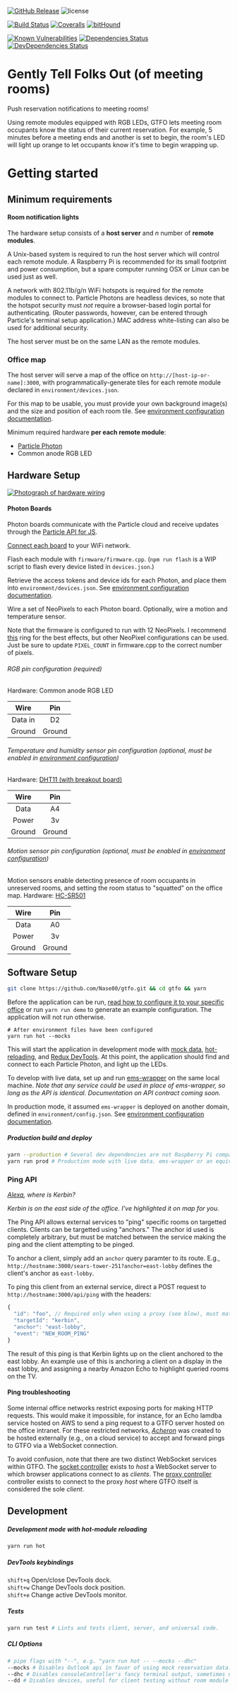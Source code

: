 <!-- Project information -->

[![GitHub Release](https://img.shields.io/github/release/Nase00/gtfo.svg?style=flat-square)](https://github.com/Nase00/gtfo/releases)
![license](https://img.shields.io/github/license/Nase00/gtfo.svg?style=flat-square)

<!-- Build & code status -->

[![Build Status](https://img.shields.io/travis/Nase00/gtfo/master.svg?style=flat-square)](https://travis-ci.org/Nase00/gtfo)
[![Coveralls](https://img.shields.io/coveralls/Nase00/gtfo.svg?style=flat-square)](https://coveralls.io/github/Nase00/gtfo)
[![bitHound](https://img.shields.io/bithound/code/github/Nase00/gtfo.svg?style=flat-square)](https://www.bithound.io/github/Nase00/gtfo/master/files)

<!-- Dependency status -->

[![Known Vulnerabilities](https://snyk.io/test/github/Nase00/gtfo/badge.svg?style=flat-square)](https://snyk.io/test/github/Nase00/gtfo)
[![Dependencies Status](https://david-dm.org/nase00/gtfo.svg?style=flat-square)](https://david-dm.org/nase00/gtfo)
[![DevDependencies Status](https://david-dm.org/nase00/gtfo/dev-status.svg?style=flat-square)](https://david-dm.org/nase00/gtfo#info=devDependencies)

# **G**ently **T**ell **F**olks **O**ut (of meeting rooms)

Push reservation notifications to meeting rooms!

Using remote modules equipped with RGB LEDs,
GTFO lets meeting room occupants know the status of their current reservation.
For example, 5 minutes before a meeting ends and another is set to begin,
the room's LED will light up orange to let occupants know it's time to begin wrapping up.

# Getting started

## Minimum requirements

#### Room notification lights

The hardware setup consists of a **host server** and _n_ number of **remote modules**.

A Unix-based system is required to run the host server which will control each remote module.
A Raspberry Pi is recommended for its small footprint and power consumption,
but a spare computer running OSX or Linux can be used just as well.

A network with 802.11b/g/n WiFi hotspots is required for the remote modules to connect to. Particle Photons are headless devices,
so note that the hotspot security must _not_ require a browser-based login portal for authenticating.
(Router passwords, however, can be entered through Particle's terminal setup application.)
MAC address white-listing can also be used for additional security.

The host server must be on the same LAN as the remote modules.

### Office map

The host server will serve a map of the office on `http://[host-ip-or-name]:3000`,
with programmatically-generate tiles for each remote module declared in `environment/devices.json`.

For this map to be usable, you must provide your own background image(s) and the size and position of each room tile.
See [environment configuration documentation](./environment/README.md).

Minimum required hardware **per each remote module**:

* [Particle Photon](https://store.particle.io/)
* Common anode RGB LED

## Hardware Setup

[![Photograph of hardware wiring](./wiring_photo_small.png)](./wiring_photo.png)

#### Photon Boards

Photon boards communicate with the Particle cloud and receive updates through the [Particle API for JS](https://www.npmjs.com/package/particle-api-js).

[Connect each board](https://docs.particle.io/guide/getting-started/start/photon/) to your WiFi network.

Flash each module with `firmware/firmware.cpp`.
(`npm run flash` is a WIP script to flash every device listed in `devices.json`.)

Retrieve the access tokens and device ids for each Photon, and place them into `environment/devices.json`.
See [environment configuration documentation](./environment/README.md).

Wire a set of NeoPixels to each Photon board. Optionally, wire a motion and temperature sensor.

Note that the firmware is configured to run with 12 NeoPixels. I recommend [this](https://www.adafruit.com/product/1643) ring for the best effects, but other NeoPixel configurations can be used. Just be sure to update `PIXEL_COUNT` in firmware.cpp to the correct number of pixels.

###### RGB pin configuration (required)

Hardware: Common anode RGB LED

|  Wire   |  Pin   |
| :-----: | :----: |
| Data in |   D2   |
| Ground  | Ground |

###### Temperature and humidity sensor pin configuration (optional, must be enabled in [environment configuration](./environment/README.md))

Hardware: [DHT11 (with breakout board)](https://smile.amazon.com/gp/product/B06XHJ1BPC)

|  Wire  |  Pin   |
| :----: | :----: |
|  Data  |   A4   |
| Power  |   3v   |
| Ground | Ground |

###### Motion sensor pin configuration (optional, must be enabled in [environment configuration](./environment/README.md))

Motion sensors enable detecting presence of room occupants in unreserved rooms,
and setting the room status to "squatted" on the office map.
Hardware: [HC-SR501](http://www.instructables.com/id/PIR-Motion-Sensor-Tutorial/)

|  Wire  |  Pin   |
| :----: | :----: |
|  Data  |   A0   |
| Power  |   3v   |
| Ground | Ground |

## Software Setup

```bash
git clone https://github.com/Nase00/gtfo.git && cd gtfo && yarn
```

Before the application can be run, [read how to configure it to your specific office](./environment/README.md) or run `yarn run demo` to generate an example configuration. The application will not run otherwise.

```
# After environment files have been configured
yarn run hot --mocks
```

This will start the application in development mode with [mock data](./server/mocks/README.md), [hot-reloading](https://github.com/gaearon/react-transform-boilerplate), and [Redux DevTools](https://github.com/gaearon/redux-devtools). At this point, the application should find and connect to each Particle Photon, and light up the LEDs.

To develop with live data, set up and run [ems-wrapper](https://github.com/rishirajsingh90/ews-wrapper) on the same local machine.
_Note that any service could be used in place of ems-wrapper, so long as the API is identical. Documentation on API contract coming soon._

In production mode, it assumed `ems-wrapper` is deployed on another domain, defined in `environment/config.json`.
See [environment configuration documentation](./environment/README.md).

##### Production build and deploy

```bash
yarn --production # Several dev dependencies are not Raspberry Pi compatible.
yarn run prod # Production mode with live data. ems-wrapper or an equivalent service must be deployed and defined in environment/config.json!
```

### Ping API

_[Alexa](https://developer.amazon.com/public/solutions/alexa), where is Kerbin?_

_Kerbin is on the east side of the office. I've highlighted it on map for you._

The Ping API allows external services to "ping" specific rooms on targetted clients. Clients can be targetted using "anchors."
The anchor id used is completely arbitrary, but must be matched between the service making the ping and the client attempting to be pinged.

To anchor a client, simply add an `anchor` query paramter to its route. E.g., `http://hostname:3000/sears-tower-251?anchor=east-lobby` defines the client's anchor as `east-lobby`.

To ping this client from an external service, direct a POST request to `http://hostname:3000/api/ping` with the headers:

```js
{
  "id": "foo", // Required only when using a proxy (see blow), must match the application ID set in config.json
  "targetId": "kerbin",
  "anchor": "east-lobby",
  "event": "NEW_ROOM_PING"
}
```

The result of this ping is that Kerbin lights up on the client anchored to the east lobby. An example use of this is anchoring a client on a display in the east lobby, and assigning a nearby Amazon Echo to highlight queried rooms on the TV.

#### Ping troubleshooting

Some internal office networks restrict exposing ports for making HTTP requests. This would make it impossible, for instance, for an Echo lamdba service hosted on AWS to send a ping request to a GTFO server hosted on the office intranet. For these restricted networks, _[Acheron](https://github.com/Nase00/acheron)_ was created to be hosted externally (e.g., on a cloud service) to accept and forward pings to GTFO via a WebSocket connection.

To avoid confusion, note that there are two distinct WebSocket services within GTFO. The [socket controller]('./server/controllers/socket') exists to _host_ a WebSocket server to which browser applications connect to as _clients_. The [proxy controller]('./server/controllers/proxy') controller exists to connect to the proxy _host_ where GTFO itself is considered the sole _client_.

## Development

##### Development mode with hot-module reloading

```bash
yarn run hot
```

##### DevTools keybindings

`shift+q` Open/close DevTools dock.
<br/> `shift+w` Change DevTools dock position.
<br/> `shift+e` Change active DevTools monitor.

##### Tests

```bash
yarn run test # Lints and tests client, server, and universal code.
```

##### CLI Options

```bash
# pipe flags with "--", e.g. "yarn run hot -- --mocks --dhc"
--mocks # Disables Outlook api in favor of using mock reservation data.
--dhc # Disables consoleController's fancy terminal output, sometimes needed for debugging.
--dd # Disables devices, useful for client testing without room module hardware.
```
